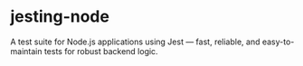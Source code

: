 # jesting-node
A test suite for Node.js applications using Jest — fast, reliable, and easy-to-maintain tests for robust backend logic.
